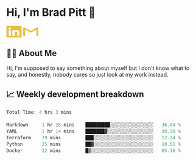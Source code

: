 # Hi, I'm Brad Pitt 👋


<a href="https://www.linkedin.com/in/mathias-mauraisin/" target="blank"><img align="center" src="./icons/linkedin.svg" alt="https://www.linkedin.com/in/mathias-mauraisin/" height="30" width="40" /></a>
<a href="mailto:mathias.mauraisin.pro@gmail.com" target="blank"><img align="center" src="./icons/gmail.svg" alt="redrew" height="30" width="40" /></a>




<!-- ![snap](images/Snap_dark.png?raw=true) -->
<!-- ![snap](images/Snap_dark_bg.png?raw=true) -->


<!-- [![My Skills](https://skillicons.dev/icons?i=c,cpp,html,css,js,ts,)](https://skillicons.dev) -->

## 🙋‍♂️&nbsp;About Me

Hi, I'm supposed to say something about myself but I don't know what to say, and honestly, nobody cares so just look at my work instead.

## 📈&nbsp;Weekly development breakdown

<!-- [![mamaurai's 42 stats](https://badge42.vercel.app/api/v2/cl1l4qz93000609l4yixitcl4/stats?cursusId=21&coalitionId=45)](https://github.com/JaeSeoKim/badge42) -->





<!--START_SECTION:waka-->

```rust
Total Time: 4 hrs 3 mins

Markdown     1 hr 28 mins    █████████░░░░░░░░░░░░░░░░   36.04 %
YAML         1 hr 14 mins    ███████▓░░░░░░░░░░░░░░░░░   30.30 %
Terraform    29 mins         ███░░░░░░░░░░░░░░░░░░░░░░   12.24 %
Python       25 mins         ██▓░░░░░░░░░░░░░░░░░░░░░░   10.61 %
Docker       12 mins         █▒░░░░░░░░░░░░░░░░░░░░░░░   05.18 %
```

<!--END_SECTION:waka-->


